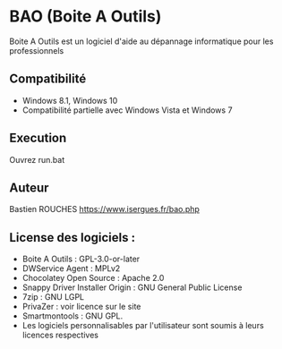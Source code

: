 # BAO (Boite A Outils)
Boite A Outils est un logiciel d'aide au dépannage informatique pour les professionnels

## Compatibilité
* Windows 8.1, Windows 10
* Compatibilité partielle avec Windows Vista et Windows 7

## Execution
Ouvrez run.bat

## Auteur
Bastien ROUCHES
https://www.isergues.fr/bao.php

## License des logiciels :
* Boite A Outils : GPL-3.0-or-later
* DWService Agent : MPLv2
* Chocolatey Open Source : Apache 2.0
* Snappy Driver Installer Origin : GNU General Public License
* 7zip :  GNU LGPL
* PrivaZer : voir licence sur le site
* Smartmontools : ​GNU GPL.
* Les logiciels personnalisables par l'utilisateur sont soumis à leurs licences respectives
